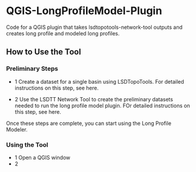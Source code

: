 # QGIS-LongProfileModel-Plugin
Code for a QGIS plugin that takes lsdtopotools-network-tool outputs and creates long profile and modeled long profiles.

## How to Use the Tool

### Preliminary Steps
- 1 Create a dataset for a single basin using LSDTopoTools. For detailed instructions on this step, see here.

- 2 Use the LSDTT Network Tool to create the preliminary datasets needed to run the long profile model plugin. FOr detailed instructions on this step, see here.

Once these steps are complete, you can start using the Long Profile Modeler. 

### Using the Tool
- 1 Open a QGIS window
- 2 
